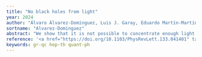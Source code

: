 ```yaml
---
title: "No black holes from light"
year: 2024
author: "Álvaro Álvarez-Domínguez, Luis J. Garay, Eduardo Martín-Martínez, José Polo-Gómez"
sortname: "Alvarez-Dominguez"
abstract: "We show that it is not possible to concentrate enough light to precipitate the formation of an event horizon. We argue that the dissipative quantum effects coming from the self-interaction of light (such as vacuum polarization) are enough to prevent any meaningful buildup of energy that could create a black hole in any realistic scenario."
reference: '<a href="https://doi.org/10.1103/PhysRevLett.133.041401" target="_blank"><i>Physical Review Letters</i> <strong>133</strong> 041401 (2024)</a>. arXiv: <a href="https://arxiv.org/abs/2405.02389" target="_blank">2405.02389 [gr-qc]</a>.'
keywords: gr-qc hep-th quant-ph
---
```

